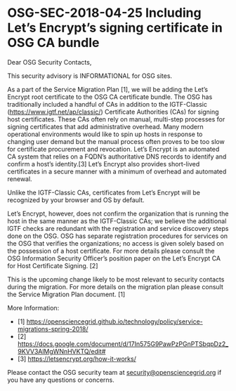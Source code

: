 # OSG-SEC-2018-04-25 Including Let’s Encrypt’s signing certificate in OSG CA bundle

Dear OSG Security Contacts,

This security advisory is INFORMATIONAL for OSG sites. 
 
As a part of the Service Migration Plan [1], we will be adding the Let’s Encrypt root certificate to the OSG CA certificate bundle. The OSG has traditionally included a handful of CAs in addition to the IGTF-Classic (https://www.igtf.net/ap/classic/) Certificate Authorities (CAs) for signing host certificates. These CAs often rely on manual, multi-step processes for signing certificates that add administrative overhead. Many modern operational environments would like to spin up hosts in response to changing user demand but the manual process often proves to be too slow for certificate procurement and revocation. Let’s Encrypt is an automated CA system that relies on a FQDN’s authoritative DNS records to identify and confirm a host’s identity.[3] Let’s Encrypt also provides short-lived certificates in a secure manner with a minimum of overhead and automated renewal.

Unlike the IGTF-Classic CAs, certificates from Let’s Encrypt will be recognized by your browser and OS by default.

Let’s Encrypt, however, does not confirm the organization that is running the host in the same manner as the IGTF-Classic CAs; we believe the additional IGTF checks are redundant with the registration and service discovery steps done on the OSG. OSG has separate registration procedures for services on the OSG that verifies the organizations; no access is given solely based on the possession of a host certificate. For more details please consult the OSG Information Security Officer’s position paper on the Let’s Encrypt CA for Host Certificate Signing. [2]

This is the upcoming change likely to be most relevant to security contacts during the migration. For more details on the migration plan please consult the Service Migration Plan document. [1] 

More Information:
- [1] https://opensciencegrid.github.io/technology/policy/service-migrations-spring-2018/ 
- [2] https://docs.google.com/document/d/17In575G9PawPzPGnPTSbqpDz2_9KVV3AlMgWNnHVKTQ/edit#
- [3] https://letsencrypt.org/how-it-works/ 

Please contact the OSG security team at security@opensciencegrid.org if you have any questions or concerns. 

